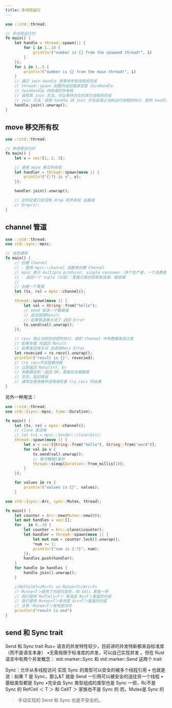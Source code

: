 ```yaml
---
title: 多线程运行
---
```


```rust
use ::std::thread;

// 多线程运行时
fn main() {
    let handle = thread::spawn(|| {
        for i in 1..10 {
            println!("number is {} from the spawned thread!", i)
        }
    });
    for i in 1..5 {
        println!("number is {} from the main thread!", i)
    }
    // 通过 join Handle 来等待所有线程的完成
    // thread::spawn 函数的返回值类型是 JoinHandle
    // JoinHandle 持有值的所有权
    // 调用其 join 方法，可以等待对应的其它线程的完成
    // join 方法：调用 handle 的 join 方法会阻止当前运行线程的执行，直到 handle 所表示的这些线程终结。
    handle.join().unwrap();
}

```

## move 移交所有权

```rust
use ::std::thread;

// 多线程运行时
fn main() {
    let v = vec![1, 2, 3];

    // 使用 move 移交所有权
    let handler = thread::spawn(move || {
        println!("{:?} is v", v);
    });

    handler.join().unwrap();

    // 此时这里已经没有 drop 的所有权 会报错
    // drop(v);
}
```

## channel 管道

```rust
use ::std::thread;
use std::sync::mpsc;

// 消息通信
fn main() {
    // 创建 Channel
    // ，使用 mpsc::channel 函数来创建 Channel
    // mpsc 表示 multiple producer, single consumer（多个生产者、一个消费者）
    // - 返回一个 tuple（元组）：里面元素分别是发送端、接收端
    //
    // 创建一个管道
    let (tx, rx) = mpsc::channel();

    thread::spawn(move || {
        let val = String::from("hello");
        // send 发送一个数据值
        // 返回值是Result
        // 如果管道被关闭了 返回 Error
        tx.send(val).unwrap();
    });

    // recv 阻止当前的线程的执行，直到 Channel 中有数据发送过来
    // 如果有值 则返回 Result
    // 如果发送端关闭 会收到Recv Error
    let revecied = rx.recv().unwrap();
    println!("result is {}", revecied);
    // try_recv不会阻塞线程
    // 立即返回 Result<T, E>
    // 有数据达到：返回 Ok，里面包含着数据
    // 否则，返回错误
    // 通常会使用循环调用来检查 try_recv 的结果
}
```

另外一种用法：

```rust
use ::std::thread;
use std::{sync::mpsc, time::Duration};

fn main() {
    let (tx, rx) = mpsc::channel();
    // clone 发送者
    // let tx1 = mpsc::Sender::clone(&tx);
    thread::spawn(move || {
        let v = vec![String::from("hello"), String::from("word")];
        for val in v {
            tx.send(val).unwrap();
            // 每次睡眠1毫秒
            thread::sleep(Duration::from_millis(1));
        }
    });

    for values in rx {
        println!("values is {}", values);
    }

```

```rust
use std::{sync::Arc, sync::Mutex, thread};

fn main() {
    let counter = Arc::new(Mutex::new(0));
    let mut handles = vec![];
    for _ in 0..10 {
        let counter = Arc::clone(&counter);
        let handler = thread::spawn(move || {
            let mut num = counter.lock().unwrap();
            *num += 1;
            println!("num is {:?}", num);
        });
        handles.push(handler);
    }
    for handle in handles {
        handle.join().unwrap();
    }

    //RefCelKT>/Rc<T> vs Mutex<T>/Arc<T>
    // Mutex<T＞提供了内部可变性，和 Cell 家族一样
    // 我们使用 RefCell<T＞ 来改变 Rc<T＞里面的内容
    // 我们使用 Mutex<T＞来改变 Arc<T＞里面的内容
    // 注意：Mutex<T＞有死锁风险
    println!("result is end")
}
```

## send 和 Sync trait

Send 和 Sync trait
Rus+ 语言的并发特性较少，目前讲的并发特新都来自标准库（而不是语言本身）
•无需局限于标准库的并发，可以自己实现并发
。但在 Rust 语言中有两个并发概念：
std::marker::Sync 和 std::marker::Send 这两个 trait

Sync：允许从多线程访问
实现 Sync 的类型可以安全的被多个线程引用
• 也就是说：如果 T 是 Sync，那么&T 就是 Send
一引用可以被安全的送往另一个线程
•基础类型都是 Sync
•完全由 Sync 类型组成的类型也是 Sync
一但，Rc<T>不是 Sync 的
RefCell ＜ T ＞ 和 CellT ＞ 家族也不是 Sync 的
而，Mutex<T>是 Sync 的

> 手动实现的 Send 和 Sync 也是不安全的。
